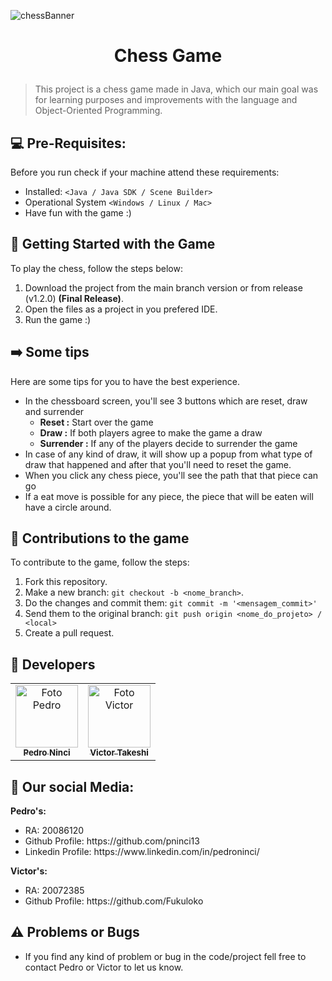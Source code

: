 ![chessBanner](https://user-images.githubusercontent.com/69252953/144928254-e86b88c1-c2d7-40f1-9f37-eda4a4d4639f.png)

# <p align="center"> Chess Game
> This project is a chess game made in Java, which our main goal was for learning purposes and improvements with the language and Object-Oriented Programming.</p>


## 💻 Pre-Requisites:

Before you run check if your machine attend these requirements:
* Installed: `<Java / Java SDK / Scene Builder>`
* Operational System `<Windows / Linux / Mac>`
* Have fun with the game :)

## 🚀 Getting Started with the Game

To play the chess, follow the steps below:

1. Download the project from the main branch version or from release (v1.2.0) **(Final Release)**.
2. Open the files as a project in you prefered IDE.
3. Run the game :)


## :arrow_right: Some tips 
Here are some tips for you to have the best experience.
<ul>
  <li>In the chessboard screen, you'll see 3 buttons which are reset, draw and surrender
   <ul>
      <li><strong>Reset :</strong> Start over the game</li>
      <li><strong>Draw :</strong> If both players agree to make the game a draw</li>
      <li><strong>Surrender :</strong> If any of the players decide to surrender the game</li>
    </ul>
  </li>
  <li>In case of any kind of draw, it will show up a popup from what type of draw that happened and after that you'll need to reset the game.</li>
  <li>When you click any chess piece, you'll see the path that that piece can go</li>
  <li>If a eat move is possible for any piece, the piece that will be eaten will have a circle around.</li>
</ul>

## :handshake: Contributions to the game
To contribute to the game, follow the steps:

1. Fork this repository.
2. Make a new branch: `git checkout -b <nome_branch>`.
3. Do the changes and commit them: `git commit -m '<mensagem_commit>'`
4. Send them to the original branch: `git push origin <nome_do_projeto> / <local>`
5. Create a pull request.

## :adult: Developers

<table>
  <tr>
    <td align="center">
      <a href="#">
        <img src="https://user-images.githubusercontent.com/69252953/138782252-7e4198a0-393c-43b6-b1a7-10e38619b9cb.png" width="100px;" alt="Foto Pedro"/><br>
        <sub>
          <b>Pedro Ninci</b>
        </sub>
      </a>
    </td>
    <td align="center">
      <a href="#">
        <img src="https://user-images.githubusercontent.com/69252953/138793538-7c62d00b-640e-4907-9515-dc283fe8700b.png" width="100px;" alt="Foto Victor"/><br>
        <sub>
          <b>Victor Takeshi</b>
        </sub>
      </a>
    </td>
  </tr>
</table>

## 👋 Our social Media:
**Pedro's:**
<ul>
  <li>RA: 20086120</li>
  <li>Github Profile: https://github.com/pninci13</li>
  <li>Linkedin Profile: https://www.linkedin.com/in/pedroninci/</li>
</ul>

**Victor's:**
<ul>
  <li>RA: 20072385</li>
  <li>Github Profile: https://github.com/Fukuloko</li>
</ul>


## ⚠️ Problems or Bugs<br>

<ul>
  <li>If you find any kind of problem or bug in the code/project fell free to contact Pedro or Victor to let us know.</li>
</ul>
